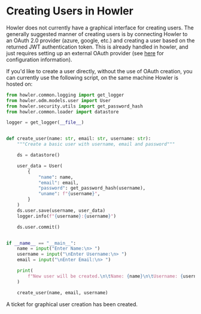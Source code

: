 # Creating Users in Howler

Howler does not currently have a graphical interface for creating users. The generally suggested manner of creating
users is by connecting Howler to an OAuth 2.0 provider (azure, google, etc.) and creating a user based on the returned
JWT authentication token. This is already handled in howler, and just requires setting up an external OAuth provider
(see [here](/howler-docs/installation/configuration/#oauthprovider) for configuration information).

If you'd like to create a user directly, without the use of OAuth creation, you can currently use the following script,
on the same machine Howler is hosted on:

```python
from howler.common.logging import get_logger
from howler.odm.models.user import User
from howler.security.utils import get_password_hash
from howler.common.loader import datastore

logger = get_logger(__file__)


def create_user(name: str, email: str, username: str):
    """Create a basic user with username, email and password"""

    ds = datastore()

    user_data = User(
        {
            "name": name,
            "email": email,
            "password": get_password_hash(username),
            "uname": f"{username}",
        }
    )
    ds.user.save(username, user_data)
    logger.info(f"{username}:{username}")

    ds.user.commit()


if __name__ == "__main__":
    name = input("Enter Name:\n> ")
    username = input("\nEnter Username:\n> ")
    email = input("\nEnter Email:\n> ")

    print(
        f"New user will be created.\n\tName: {name}\n\tUsername: {username}\n\tEmail: {email}"
    )

    create_user(name, email, username)
```

A ticket for graphical user creation has been created.
